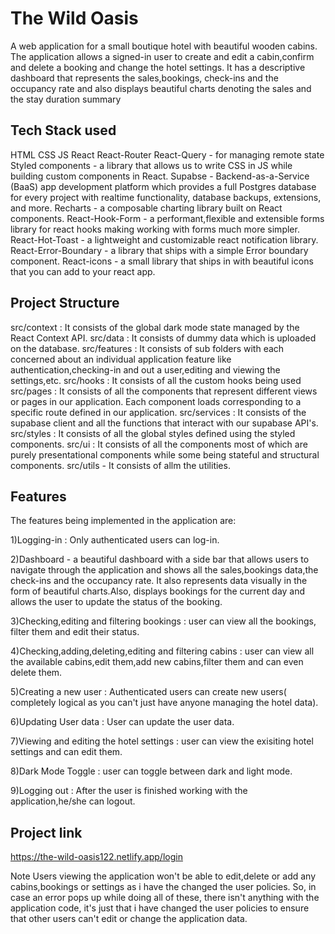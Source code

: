 # The Wild Oasis

A web application for a small boutique hotel with beautiful wooden cabins. The application allows a signed-in user to create and edit a cabin,confirm and delete a booking and change the hotel settings. It has a descriptive dashboard that represents the sales,bookings, check-ins and the occupancy rate and also displays beautiful charts denoting the sales and the stay duration summary


## Tech Stack used

HTML
CSS
JS
React
React-Router
React-Query - for managing remote state
Styled components - a library that allows us to write CSS in JS while building custom components in React.
Supabse - Backend-as-a-Service (BaaS) app development platform which provides a full Postgres database for every project with realtime functionality, database backups, extensions, and more.
Recharts - a composable charting library built on React components.
React-Hook-Form - a performant,flexible and extensible forms library for react hooks making working with forms much more simpler.
React-Hot-Toast - a lightweight and customizable react notification library.
React-Error-Boundary - a library that ships with a simple Error boundary component.
React-icons - a small library that ships in with beautiful icons that you can add to your react app.

## Project Structure

src/context : It consists of the global dark mode state managed by the React Context API.
src/data : It consists of dummy data which is uploaded on the database.
src/features : It consists of sub folders with each concerned about an individual application feature like authentication,checking-in and out a user,editing and viewing the settings,etc.
src/hooks : It consists of all the custom hooks being used
src/pages : It consists of all the components that represent different views or pages in our application. Each component loads corresponding to a specific route defined in our application.
src/services : It consists of the supabase client and all the functions that interact with our supabase API's.
src/styles : It consists of all the global styles defined using the styled components.
src/ui : It consists of all the components most of which are purely presentational components while some being stateful and structural components.
src/utils - It consists of allm the utilities.


## Features

The features being implemented in the application are:

1)Logging-in : Only authenticated users can log-in.

2)Dashboard - a beautiful dashboard with a side bar that allows users to navigate through the application and shows all the sales,bookings data,the check-ins and the occupancy rate.
It also represents data visually in the form of beautiful charts.Also, displays bookings for the current day and allows the user to update the status of the booking.

3)Checking,editing and filtering bookings : user can view all the bookings, filter them and edit their status.

4)Checking,adding,deleting,editing and filtering cabins : user can view all the available cabins,edit them,add new cabins,filter them and can even delete them.

5)Creating a new user : Authenticated users can create new users( completely logical as you can't just have anyone managing the hotel data).

6)Updating User data : User can update the user data.

7)Viewing and editing the hotel settings : user can view the exisiting hotel settings and can edit them.

8)Dark Mode Toggle : user can toggle between dark and light mode.

9)Logging out : After the user is finished working with the application,he/she can logout.


## Project link

https://the-wild-oasis122.netlify.app/login

Note Users viewing the application won't be able to edit,delete or add any cabins,bookings or settings as i have the changed the user policies. So, in case an error pops up while doing all of these, there isn't anything with the application code, it's just that i have changed the user policies to ensure that other users can't edit or change the application data.
